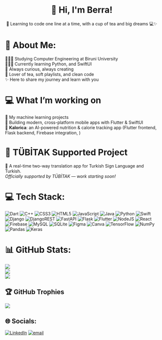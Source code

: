 <h1 align="center">🌸 Hi, I'm Berra! </h1>
<p align="center">
  🍵 Learning to code one line at a time, with a cup of tea and big dreams 💻✨
</p>

# 💫 About Me:
👩🏼‍🎓 Studying Computer Engineering at Biruni University<br>👩🏼‍💻 Currently learning Python, and SwiftUI<br>🌱 Always curious, always creating<br>🧁 Lover of tea, soft playlists, and clean code<br>✨ Here to share my journey and learn with you


# 💻 What I’m working on
🧠 My machine learning projects<br>
📱 Building modern, cross-platform mobile apps with Flutter & SwiftUI<br>
🍎 **Kalorica**: an AI-powered nutrition & calorie tracking app (Flutter frontend, Flask backend, Firebase integration, )
<!--
- 🎥 Coding content for Instagram (Reels!)
-->

# 🧠 TÜBİTAK Supported Project
🤟 A real-time two-way translation app for Turkish Sign Language and Turkish.  
  *Officially supported by TÜBİTAK — work starting soon!*



# 💻 Tech Stack:
![Dart](https://img.shields.io/badge/dart-%230175C2.svg?style=for-the-badge&logo=dart&logoColor=white) ![C++](https://img.shields.io/badge/c++-%2300599C.svg?style=for-the-badge&logo=c%2B%2B&logoColor=white) ![CSS3](https://img.shields.io/badge/css3-%231572B6.svg?style=for-the-badge&logo=css3&logoColor=white) ![HTML5](https://img.shields.io/badge/html5-%23E34F26.svg?style=for-the-badge&logo=html5&logoColor=white) ![JavaScript](https://img.shields.io/badge/javascript-%23323330.svg?style=for-the-badge&logo=javascript&logoColor=%23F7DF1E) ![Java](https://img.shields.io/badge/java-%23ED8B00.svg?style=for-the-badge&logo=openjdk&logoColor=white) ![Python](https://img.shields.io/badge/python-3670A0?style=for-the-badge&logo=python&logoColor=ffdd54) ![Swift](https://img.shields.io/badge/swift-F54A2A?style=for-the-badge&logo=swift&logoColor=white) ![Django](https://img.shields.io/badge/django-%23092E20.svg?style=for-the-badge&logo=django&logoColor=white) ![DjangoREST](https://img.shields.io/badge/DJANGO-REST-ff1709?style=for-the-badge&logo=django&logoColor=white&color=ff1709&labelColor=gray) ![FastAPI](https://img.shields.io/badge/FastAPI-005571?style=for-the-badge&logo=fastapi) ![Flask](https://img.shields.io/badge/flask-%23000.svg?style=for-the-badge&logo=flask&logoColor=white) ![Flutter](https://img.shields.io/badge/Flutter-%2302569B.svg?style=for-the-badge&logo=Flutter&logoColor=white) ![NodeJS](https://img.shields.io/badge/node.js-6DA55F?style=for-the-badge&logo=node.js&logoColor=white) ![React](https://img.shields.io/badge/react-%2320232a.svg?style=for-the-badge&logo=react&logoColor=%2361DAFB) ![Firebase](https://img.shields.io/badge/firebase-a08021?style=for-the-badge&logo=firebase&logoColor=ffcd34) ![MySQL](https://img.shields.io/badge/mysql-4479A1.svg?style=for-the-badge&logo=mysql&logoColor=white) ![SQLite](https://img.shields.io/badge/sqlite-%2307405e.svg?style=for-the-badge&logo=sqlite&logoColor=white) ![Figma](https://img.shields.io/badge/figma-%23F24E1E.svg?style=for-the-badge&logo=figma&logoColor=white) ![Canva](https://img.shields.io/badge/Canva-%2300C4CC.svg?style=for-the-badge&logo=Canva&logoColor=white) ![TensorFlow](https://img.shields.io/badge/TensorFlow-%23FF6F00.svg?style=for-the-badge&logo=TensorFlow&logoColor=white) ![NumPy](https://img.shields.io/badge/numpy-%23013243.svg?style=for-the-badge&logo=numpy&logoColor=white) ![Pandas](https://img.shields.io/badge/pandas-%23150458.svg?style=for-the-badge&logo=pandas&logoColor=white) ![Keras](https://img.shields.io/badge/Keras-%23D00000.svg?style=for-the-badge&logo=Keras&logoColor=white)  
# 📊 GitHub Stats:
![](https://github-readme-stats.vercel.app/api?username=codedbybell&theme=radical&hide_border=false&include_all_commits=false&count_private=false)<br/>
![](https://nirzak-streak-stats.vercel.app/?user=codedbybell&theme=radical&hide_border=false)<br/>
![](https://github-readme-stats.vercel.app/api/top-langs/?username=codedbybell&theme=radical&hide_border=false&include_all_commits=false&count_private=false&layout=compact)

## 🏆 GitHub Trophies
![](https://github-profile-trophy.vercel.app/?username=codedbybell&theme=radical&no-frame=false&no-bg=true&margin-w=4)

## 🌐 Socials:
[![LinkedIn](https://img.shields.io/badge/LinkedIn-%230077B5.svg?logo=linkedin&logoColor=white)](https://linkedin.com/in/berra-turan-797569254) [![email](https://img.shields.io/badge/Email-D14836?logo=gmail&logoColor=white)](mailto:trnberra@icloud.com) 

<!-- Proudly created with GPRM ( https://gprm.itsvg.in ) -->

